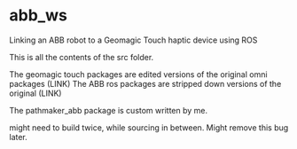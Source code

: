 # abb_ws
Linking an ABB robot to a Geomagic Touch haptic device using ROS

This is all the contents of the src folder.

The geomagic touch packages are edited versions of the original omni packages (LINK)
The ABB ros packages are stripped down versions of the original (LINK)

The pathmaker_abb package is custom written by me.

might need to build twice, while sourcing in between. Might remove this bug later.
